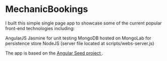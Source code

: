 MechanicBookings
================

I built this simple single page app to showcase some of the current popular front-end technologies including:

AngularJS
Jasmine for unit testing
MongoDB hosted on MongoLab for persistence store
NodeJS (server file located at scripts/webs-server.js)

The app is based on the <a href='https://github.com/angular/angular-seed'> Angular Seed project </a>.
